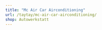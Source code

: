 ```yaml
---
title: "Mc Air Car Airconditioning"
url: /taytay/mc-air-car-airconditioning/
shop: Autowerkstatt
---
```

